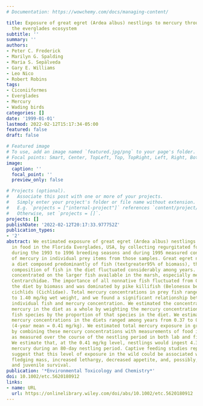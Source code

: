 ```yaml
---
# Documentation: https://wowchemy.com/docs/managing-content/

title: Exposure of great egret (Ardea albus) nestlings to mercury through diet in
  the everglades ecosystem
subtitle: ''
summary: ''
authors:
- Peter C. Frederick
- Marilyn G. Spalding
- Maria S. Sepälveda
- Gary E. Williams
- Leo Nico
- Robert Robins
tags:
- Ciconiiformes
- Everglades
- Mercury
- Wading birds
categories: []
date: '1999-01-01'
lastmod: 2022-02-12T15:17:34-05:00
featured: false
draft: false

# Featured image
# To use, add an image named `featured.jpg/png` to your page's folder.
# Focal points: Smart, Center, TopLeft, Top, TopRight, Left, Right, BottomLeft, Bottom, BottomRight.
image:
  caption: ''
  focal_point: ''
  preview_only: false

# Projects (optional).
#   Associate this post with one or more of your projects.
#   Simply enter your project's folder or file name without extension.
#   E.g. `projects = ["internal-project"]` references `content/project/deep-learning/index.md`.
#   Otherwise, set `projects = []`.
projects: []
publishDate: '2022-02-12T20:17:33.977752Z'
publication_types:
- '2'
abstract: We estimated exposure of great egret (Ardea albus) nestlings to mercury
  in food in the Florida Everglades, USA, by collecting regurgitated food samples
  during the 1993 to 1996 breeding seasons and during 1995 measured concentrations
  of mercury in individual prey items from those samples. Great egret nestlings had
  a diet composed predominantly of fish (textgreater95% of biomass), though the species
  composition of fish in the diet fluctuated considerably among years. Great egrets
  concentrated on the larger fish available in the marsh, especially members of the
  Centrarchidae. The importance of all nonnative fish fluctuated from 0 to 32% of
  the diet by biomass and was dominated by pike killifish (Belonesox belizanus) and
  cichlids (Cichlidae). Total mercury concentrations in prey fish ranged from 0.04
  to 1.40 mg/kg wet weight, and we found a significant relationship between mass of
  individual fish and mercury concentration. We estimated the concentration of total
  mercury in the diet as a whole by weighting the mercury concentration in a given
  fish species by the proportion of that species in the diet. We estimate that total
  mercury concentrations in the diets ranged among years from 0.37 to 0.47 mg/kg fish
  (4-year mean = 0.41 mg/kg). We estimated total mercury exposure in great egret nestlings
  by combining these mercury concentrations with measurements of food intake rate,
  as measured over the course of the nestling period in both lab and field situations.
  We estimate that, at the 0.41 mg/kg level, nestlings would ingest 4.32 mg total
  mercury during an 80-day nestling period. Captive feeding studies reported elsewhere
  suggest that this level of exposure in the wild could be associated with reduced
  fledging mass, increased lethargy, decreased appetite, and, possibly, poor health
  and juvenile survival.
publication: '*Environmental Toxicology and Chemistry*'
doi: 10.1002/etc.5620180912
links:
- name: URL
  url: https://onlinelibrary.wiley.com/doi/abs/10.1002/etc.5620180912
---
```

